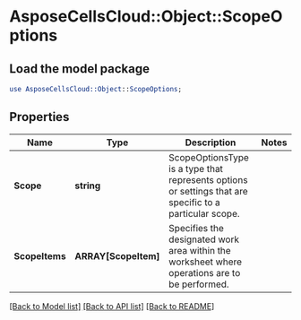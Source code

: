 # AsposeCellsCloud::Object::ScopeOptions 

## Load the model package
```perl
use AsposeCellsCloud::Object::ScopeOptions;
```

## Properties
Name | Type | Description | Notes
------------ | ------------- | ------------- | -------------
**Scope** | **string** | ScopeOptionsType is a type that represents options or settings that are specific to a particular scope. |
**ScopeItems** | **ARRAY[ScopeItem]** | Specifies the designated work area within the worksheet where operations are to be performed.  |  

[[Back to Model list]](../README.md#documentation-for-models) [[Back to API list]](../README.md#documentation-for-api-endpoints) [[Back to README]](../README.md)

